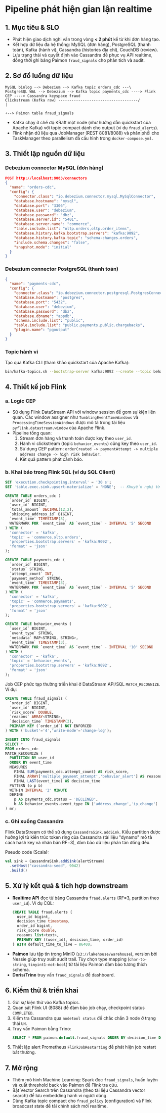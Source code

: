# Pipeline phát hiện gian lận realtime

## 1. Mục tiêu & SLO
- Phát hiện giao dịch nghi vấn trong vòng **< 2 phút** kể từ khi đơn hàng tạo.
- Kết hợp dữ liệu đa hệ thống: MySQL (đơn hàng), PostgreSQL (thanh toán), Kafka (hành vi), Cassandra (histories địa chỉ), CouchDB (review).
- Lưu trạng thái và quyết định vào Cassandra để phục vụ API realtime, đồng thời ghi bảng Paimon `fraud_signals` cho phân tích và audit.

## 2. Sơ đồ luồng dữ liệu
```
MySQL binlog --> Debezium --> Kafka topic orders_cdc ---\
PostgreSQL WAL --> Debezium --> Kafka topic payments_cdc ----> Flink CEP ----> Cassandra keyspace fraud
Clickstream (Kafka raw) ------------------------------------/                         |
                                                                                      +--> Paimon table fraud_signals
```
- Kafka chạy ở chế độ KRaft một node (như hướng dẫn quickstart của Apache Kafka) với topic compact dành cho output (ví dụ `fraud_alerts`).
- Flink nhận dữ liệu qua JobManager (REST 8081/8088) và phân phối cho TaskManager theo parallelism đã cấu hình trong `docker-compose.yml`.

## 3. Thiết lập nguồn dữ liệu
### Debezium connector MySQL (đơn hàng)
```json
POST http://localhost:8083/connectors
{
  "name": "orders-cdc",
  "config": {
    "connector.class": "io.debezium.connector.mysql.MySqlConnector",
    "database.hostname": "mysql",
    "database.port": "3306",
    "database.user": "debezium",
    "database.password": "dbz",
    "database.server.id": "5401",
    "database.server.name": "commerce",
    "table.include.list": "oltp.orders,oltp.order_items",
    "database.history.kafka.bootstrap.servers": "kafka:9092",
    "database.history.kafka.topic": "schema-changes.orders",
    "include.schema.changes": "false",
    "snapshot.mode": "initial"
  }
}
```

### Debezium connector PostgreSQL (thanh toán)
```json
{
  "name": "payments-cdc",
  "config": {
    "connector.class": "io.debezium.connector.postgresql.PostgresConnector",
    "database.hostname": "postgres",
    "database.port": "5432",
    "database.user": "debezium",
    "database.password": "dbz",
    "database.dbname": "appdb",
    "schema.include.list": "public",
    "table.include.list": "public.payments,public.chargebacks",
    "plugin.name": "pgoutput"
  }
}
```

### Topic hành vi
Tạo qua Kafka CLI (tham khảo quickstart của Apache Kafka):
```bash
bin/kafka-topics.sh --bootstrap-server kafka:9092 --create --topic behavior_events --partitions 6 --replication-factor 1
```

## 4. Thiết kế job Flink
### a. Logic CEP
- Sử dụng Flink DataStream API với window session để gom sự kiện liên quan. Các window assigner như `TumblingEventTimeWindows` và `ProcessingTimeSessionWindows` được mô tả trong tài liệu `pyflink.datastream.window` của Apache Flink.
- Pipeline tổng quan:
  1. Stream đơn hàng và thanh toán được key theo `user_id`.
  2. Hành vi clickstream (topic `behavior_events`) cũng key theo `user_id`.
  3. Sử dụng CEP pattern: `orderCreated -> paymentAttempt -> multiple address change -> high risk behavior`.
  4. Kết quả pattern phát cảnh báo.

### b. Khai báo trong Flink SQL (ví dụ SQL Client)
```sql
SET 'execution.checkpointing.interval' = '30 s';
SET 'table.exec.sink.upsert-materialize' = 'NONE';  -- Khuyến nghị từ tài liệu Apache Paimon khi ghi bảng có PK

CREATE TABLE orders_cdc (
  `order_id` BIGINT,
  `user_id` BIGINT,
  `total_amount` DECIMAL(12,2),
  `shipping_address_id` BIGINT,
  `event_time` TIMESTAMP(3),
  WATERMARK FOR `event_time` AS `event_time` - INTERVAL '5' SECOND
) WITH (
  'connector' = 'kafka',
  'topic' = 'commerce.oltp.orders',
  'properties.bootstrap.servers' = 'kafka:9092',
  'format' = 'json'
);

CREATE TABLE payments_cdc (
  `order_id` BIGINT,
  `status` STRING,
  `attempt_count` INT,
  `payment_method` STRING,
  `event_time` TIMESTAMP(3),
  WATERMARK FOR `event_time` AS `event_time` - INTERVAL '5' SECOND
) WITH (
  'connector' = 'kafka',
  'topic' = 'commerce.payments',
  'properties.bootstrap.servers' = 'kafka:9092',
  'format' = 'json'
);

CREATE TABLE behavior_events (
  `user_id` BIGINT,
  `event_type` STRING,
  `metadata` MAP<STRING, STRING>,
  `event_time` TIMESTAMP(3),
  WATERMARK FOR `event_time` AS `event_time` - INTERVAL '10' SECOND
) WITH (
  'connector' = 'kafka',
  'topic' = 'behavior_events',
  'properties.bootstrap.servers' = 'kafka:9092',
  'format' = 'json'
);
```
Job CEP phức tạp thường triển khai ở DataStream API/SQL `MATCH_RECOGNIZE`. Ví dụ:
```sql
CREATE TABLE fraud_signals (
  `order_id` BIGINT,
  `user_id` BIGINT,
  `risk_score` DOUBLE,
  `reasons` ARRAY<STRING>,
  `decision_time` TIMESTAMP(3),
  PRIMARY KEY (`order_id`) NOT ENFORCED
) WITH ('bucket'='4','write-mode'='change-log');

INSERT INTO fraud_signals
SELECT *
FROM orders_cdc
MATCH_RECOGNIZE (
  PARTITION BY user_id
  ORDER BY event_time
  MEASURES
    FINAL SUM(payments_cdc.attempt_count) AS risk_score,
    FINAL ARRAY['multiple_payment_attempt','behavior_alert'] AS reasons,
    FINAL LAST(event_time) AS decision_time
  PATTERN (o p b)
  WITHIN INTERVAL '2' MINUTE
  DEFINE
    p AS payments_cdc.status = 'DECLINED',
    b AS behavior_events.event_type IN ('address_change','ip_change')
) mr;
```

### c. Ghi xuống Cassandra
Flink DataStream có thể sử dụng `CassandraSink.addSink`. Kiểu partition được hưởng lợi từ kiến trúc token ring của Cassandra (tài liệu "dynamo" mô tả cách hash key và nhân bản RF=3), đảm bảo dữ liệu phân tán đồng đều.

Pseudo code (Scala):
```scala
val sink = CassandraSink.addSink(alertStream)
  .setHost("cassandra-seed", 9042)
  .build()
```

## 5. Xử lý kết quả & tích hợp downstream
- **Realtime API** đọc từ bảng Cassandra `fraud.alerts` (RF=3, partition theo `user_id`). Ví dụ CQL:
  ```sql
  CREATE TABLE fraud.alerts (
    user_id bigint,
    decision_time timestamp,
    order_id bigint,
    risk_score double,
    reasons list<text>,
    PRIMARY KEY ((user_id), decision_time, order_id)
  ) WITH default_time_to_live = 86400;
  ```
- **Paimon** lưu tập tin trong MinIO (`s3://lakehouse/warehouse`), version bởi Nessie giúp truy xuất audit trail. Tùy chọn type mapping (`char-to-string`, `tinyint1-not-bool`) từ tài liệu Paimon đảm bảo tương thích schema.
- **Doris/Trino** truy vấn `fraud_signals` để dashboard.

## 6. Kiểm thử & triển khai
1. Gửi sự kiện thử vào Kafka topics.
2. Quan sát Flink UI (8088) để đảm bảo job chạy, checkpoint status `COMPLETED`.
3. Kiểm tra Cassandra qua `nodetool status` để chắc chắn 3 node ở trạng thái `UN`.
4. Truy vấn Paimon bằng Trino:
   ```sql
   SELECT * FROM paimon.default.fraud_signals ORDER BY decision_time DESC LIMIT 20;
   ```
5. Thiết lập alert Prometheus `FlinkJobRestarting` để phát hiện job restart bất thường.

## 7. Mở rộng
- Thêm mô hình Machine Learning: Spark đọc `fraud_signals`, huấn luyện và xuất threshold back vào Paimon để Flink tra cứu.
- Bật Vector Search trên Cassandra (theo tài liệu Cassandra vector search) để lưu embedding hành vi người dùng.
- Dùng Kafka topic compact cho `fraud_policy` (configuration) và Flink broadcast state để tải chính sách mới realtime.
